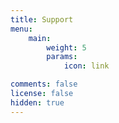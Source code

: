 ```yaml
---
title: Support
menu:
    main: 
        weight: 5
        params:
            icon: link

comments: false
license: false
hidden: true
---
```


